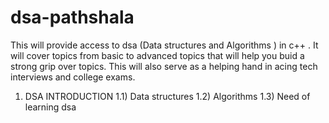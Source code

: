 # dsa-pathshala
This will provide access to dsa (Data structures and Algorithms ) in c++ . 
It will cover topics from basic to advanced topics that will help you buid a strong grip over topics.
This will also serve as a helping hand in acing tech interviews and college exams.
1) DSA INTRODUCTION
  1.1) Data structures
  1.2) Algorithms
  1.3) Need of learning dsa
